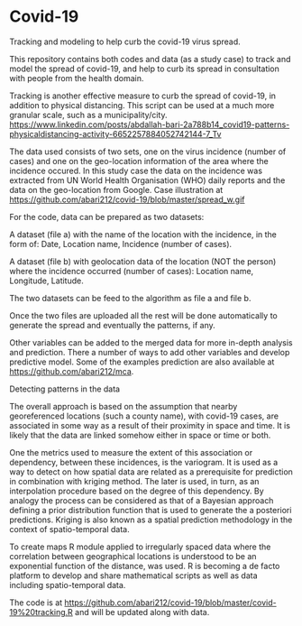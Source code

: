 # Covid-19

Tracking and modeling to help curb the covid-19 virus spread.

This repository contains both codes and data (as a study case) to track and model the spread of covid-19, and help to curb its spread in consultation with people from the health domain. 

Tracking is another effective measure to curb the spread of covid-19, in addition to physical distancing. 
This script can be used at a much more granular scale, such as a municipality/city. 
https://www.linkedin.com/posts/abdallah-bari-2a788b14_covid19-patterns-physicaldistancing-activity-6652257884052742144-7_Tv

The data used consists of two sets, one on the virus incidence (number of cases) and one on the geo-location information of the area  where the incidence occured. 
In this study case the data on the incidence was extracted from UN World Health Organisation (WHO) daily reports and the data on the geo-location from Google. Case illustration at https://github.com/abari212/covid-19/blob/master/spread_w.gif

For the code, data can be prepared as two datasets:

A dataset (file a) with the name of the location with the incidence, in the form of: 
  Date,
  Location name, 
  Incidence (number of cases).

A dataset (file b) with geolocation data of the location (NOT the person) where the incidence occurred (number of cases):
  Location name,
  Longitude,
  Latitude.
 
The two datasets can be feed to the algorithm as file a and file b.
 
Once the two files are uploaded all the rest will be done automatically to generate the spread and eventually the patterns, if any.
 
Other variables can be added to the merged data for more in-depth analysis and prediction. 
There a number of ways to add other variables and develop predictive model. 
Some of the examples prediction are also available at https://github.com/abari212/mca. 
 
Detecting patterns in the data

The overall approach is based on the assumption that nearby georeferenced locations (such a county name), with covid-19 cases, are associated in some way as a result of their proximity in space and time. It is likely that the data are linked somehow either in space or time or both. 

One the metrics used to measure the extent of this association or dependency, between these incidences, is the variogram. It is used as a way to detect on how spatial data are related as a prerequisite for prediction in combination with kriging method. The later is used, in turn, as an interpolation procedure based on the degree of this dependency. By analogy the process can be considered as that of a Bayesian approach defining a prior distribution function that is used to generate the a posteriori predictions. Kriging is also known as a spatial prediction methodology in the context of spatio-temporal data. 

To create maps R module applied to irregularly spaced data where the correlation between geographical locations is understood to be an exponential function of the distance, was used. R is becoming a de facto platform to develop and share mathematical scripts as well as data including spatio-temporal data. 

The code is at https://github.com/abari212/covid-19/blob/master/covid-19%20tracking.R and will be updated along with data.
 




